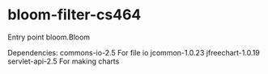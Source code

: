 # bloom-filter-cs464
Entry point bloom.Bloom

Dependencies:
commons-io-2.5 For file io
jcommon-1.0.23
jfreechart-1.0.19
servlet-api-2.5 For making charts
